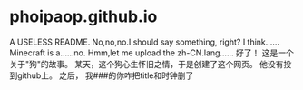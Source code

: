 # phoipaop.github.io
A USELESS README.
No,no,no.I should say something, right?
I think……Minecraft is a……no.
Hmm,let me upload the zh-CN.lang……
好了！
这是一个关于"狗"的故事。
某天，这个狗心生怀旧之情，于是创建了这个网页。
他没有投到github上。
之后，
我###的你咋把title和时钟删了

